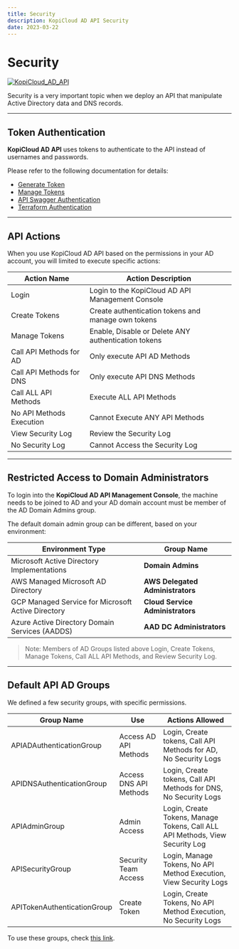 ```yaml
---
title: Security
description: KopiCloud AD API Security
date: 2023-03-22
---
```


# Security
[![KopiCloud_AD_API](https://img.shields.io/badge/kopiCloud_ad-v1.0+-blueviolet.svg)](https://www.kopicloud-ad-api.com)

Security is a very important topic when we deploy an API that manipulate Active Directory data and DNS records.

----

## Token Authentication

**KopiCloud AD API** uses tokens to authenticate to the API instead of usernames and passwords. 

Please refer to the following documentation for details:

- [Generate Token](../authentication/token-authentication.md)
- [Manage Tokens](../authentication/manage-tokens.md)
- [API Swagger Authentication](../authentication/swagger-authentication.md)
- [Terraform Authentication](../authentication/terraform-authentication.md)

----

## API Actions

When you use KopiCloud AD API based on the permissions in your AD account, you will limited to execute specific actions:

| Action Name              | Action Description                                  |
| ------------------------ | --------------------------------------------------- |
| Login                    | Login to the KopiCloud AD API Management Console    |
| Create Tokens            | Create authentication tokens and manage own tokens  |
| Manage Tokens            | Enable, Disable or Delete ANY authentication tokens |
| Call API Methods for AD  | Only execute API AD Methods                         |
| Call API Methods for DNS | Only execute API DNS Methods                        |
| Call ALL API Methods     | Execute ALL API Methods                             |
| No API Methods Execution | Cannot Execute ANY API Methods                      |
| View Security Log        | Review the Security Log                             |
| No Security Log          | Cannot Access the Security Log                      |

-----

## Restricted Access to Domain Administrators

To login into the **KopiCloud AD API Management Console**, the machine needs to be joined to AD and your AD domain account must be member of the AD Domain Admins group.

The default domain admin group can be different, based on your environment:

| Environment Type                                   | Group Name                       |
| -------------------------------------------------- | -------------------------------- |
| Microsoft Active Directory Implementations         | **Domain Admins**                |
| AWS Managed Microsoft AD Directory                 | **AWS Delegated Administrators** |
| GCP Managed Service for Microsoft Active Directory | **Cloud Service Administrators** |
| Azure Active Directory Domain Services (AADDS)     | **AAD DC Administrators**        |

> Note: Members of AD Groups listed above Login, Create Tokens, Manage Tokens, Call ALL API Methods, and Review Security Log.

----

## Default API AD Groups

We defined a few security groups, with specific permissions. 

| Group Name                  | Use                    | Actions Allowed                                                              |
| --------------------------- | ---------------------- |----------------------------------------------------------------------------- |
| APIADAuthenticationGroup    | Access AD API Methods  | Login, Create tokens, Call API Methods for AD, No Security Logs              | 
| APIDNSAuthenticationGroup   | Access DNS API Methods | Login, Create tokens, Call API Methods for DNS, No Security Logs             | 
| APIAdminGroup               | Admin Access           | Login, Create Tokens, Manage Tokens, Call ALL API Methods, View Security Log | 
| APISecurityGroup            | Security Team Access   | Login, Manage Tokens, No API Method Execution, View Security Logs            | 
| APITokenAuthenticationGroup | Create Token           | Login, Create Tokens, No API Method Execution, No Security Logs              | 

To use these groups, check [this link](../settings/security.md).



